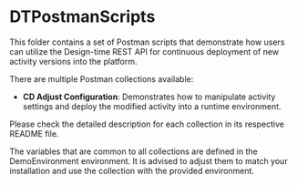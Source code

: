 # DTPostmanScripts

This folder contains a set of Postman scripts that demonstrate how users can utilize the Design-time REST API for continuous deployment of new activity versions into the platform.

There are multiple Postman collections available:

- **CD Adjust Configuration**: Demonstrates how to manipulate activity settings and deploy the modified activity into a runtime environment.


Please check the detailed description for each collection in its respective README file.

The variables that are common to all collections are defined in the DemoEnvironment environment. It is advised to adjust them to match your installation and use the collection with the provided environment.